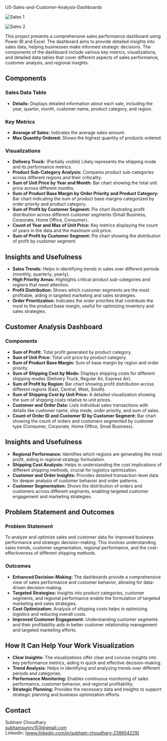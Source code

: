 US-Sales-and-Customer-Analysis-Dashboards

![Sales 1](https://github.com/user-attachments/assets/97a5129c-03a1-468d-b1a0-1be75de1b563)


![Sales 2](https://github.com/user-attachments/assets/337934a8-4b19-4276-b723-8ca2b672f2f5)


This project presents a comprehensive sales performance dashboard using Power BI and Excel. The dashboard aims to provide detailed insights into sales data, helping businesses make informed strategic decisions. The components of the dashboard include various key metrics, visualizations, and detailed data tables that cover different aspects of sales performance, customer analysis, and regional insights.

## Components

### Sales Data Table
- **Details:** Displays detailed information about each sale, including the year, quarter, month, customer name, product category, and region.

### Key Metrics
- **Average of Sales:** Indicates the average sales amount.
- **Max Quantity Ordered:** Shows the highest quantity of products ordered.

### Visualizations
- **Delivery Truck:** (Partially visible) Likely represents the shipping mode and its performance metrics.
- **Product Sub-Category Analysis:** Compares product sub-categories across different regions and their criticality.
- **Sum of Unit Price by Year and Month:** Bar chart showing the total unit price across different months.
- **Sum of Product Base Margin by Order Priority and Product Category:** Bar chart indicating the sum of product base margins categorized by order priority and product category.
- **Sum of Profit by Customer Segment:** Pie chart illustrating profit distribution across different customer segments (Small Business, Corporate, Home Office, Consumer).
- **Count of Year and Max of Unit Price:** Key metrics displaying the count of years in the data and the maximum unit price.
- **Sum of Profit by Customer Segment:** Pie chart showing the distribution of profit by customer segment.

## Insights and Usefulness
- **Sales Trends:** Helps in identifying trends in sales over different periods (monthly, quarterly, yearly).
- **High Priority Areas:** Highlights critical product sub-categories and regions that need attention.
- **Profit Distribution:** Shows which customer segments are the most profitable, aiding in targeted marketing and sales strategies.
- **Order Prioritization:** Indicates the order priorities that contribute the most to the product base margin, useful for optimizing inventory and sales strategies.

## Customer Analysis Dashboard

### Components
- **Sum of Profit:** Total profit generated by product category.
- **Sum of Unit Price:** Total unit price by product category.
- **Sum of Product Base Margin:** Sum of base margin by region and order priority.
- **Sum of Shipping Cost by Mode:** Displays shipping costs for different shipping modes (Delivery Truck, Regular Air, Express Air).
- **Sum of Profit by Region:** Bar chart showing profit distribution across different regions (East, Central, West, South).
- **Sum of Shipping Cost by Unit Price:** A detailed visualization showing the sum of shipping costs relative to unit prices.
- **Customer and Order Data:** Lists individual sales transactions with details like customer name, ship mode, order priority, and sum of sales.
- **Count of Order ID and Customer ID by Customer Segment:** Bar chart showing the count of orders and customers segmented by customer type (Consumer, Corporate, Home Office, Small Business).

## Insights and Usefulness
- **Regional Performance:** Identifies which regions are generating the most profit, aiding in regional strategy formulation.
- **Shipping Cost Analysis:** Helps in understanding the cost implications of different shipping methods, crucial for logistics optimization.
- **Customer and Order Insights:** Provides detailed transaction-level data for deeper analysis of customer behavior and order patterns.
- **Customer Segmentation:** Shows the distribution of orders and customers across different segments, enabling targeted customer engagement and marketing strategies.

## Problem Statement and Outcomes

### Problem Statement
To analyze and optimize sales and customer data for improved business performance and strategic decision-making. This involves understanding sales trends, customer segmentation, regional performance, and the cost-effectiveness of different shipping methods.

### Outcomes
- **Enhanced Decision-Making:** The dashboards provide a comprehensive view of sales performance and customer behavior, allowing for data-driven decision-making.
- **Targeted Strategies:** Insights into product categories, customer segments, and regional performance enable the formulation of targeted marketing and sales strategies.
- **Cost Optimization:** Analysis of shipping costs helps in optimizing logistics and reducing overall costs.
- **Improved Customer Engagement:** Understanding customer segments and their profitability aids in better customer relationship management and targeted marketing efforts.

## How It Can Help Your Work Visualization
- **Clear Insights:** The visualizations offer clear and concise insights into key performance metrics, aiding in quick and effective decision-making.
- **Trend Analysis:** Helps in identifying and analyzing trends over different periods and categories.
- **Performance Monitoring:** Enables continuous monitoring of sales performance, customer behavior, and regional profitability.
- **Strategic Planning:** Provides the necessary data and insights to support strategic planning and business optimization efforts.

## Contact
Subham Choudhary  
subhamsunny153@gmail.com  
LinkedIn: [www.linkedin.com/in/subham-choudhary-238654229]

